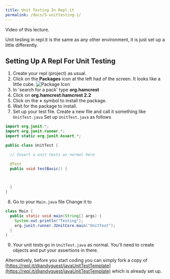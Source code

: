 ```yaml
---
title: Unit Testing In Repl.it
permalink: /docs/5-unittesting-1/
---
```


Video of this lecture.  

Unit testing in repl.it is the same as any other environment, it is just set up a little differently.  

## Setting Up A Repl For Unit Testing

1. Create your repl (project) as usual.
2. Click on the **Packages** icon at the left had of the screen. It looks like a little cube. 
![Package Icon](https://ysjprog02.netlify.app/assets/img/package.png)
3. In 'search for a pack' type **org.hamcrest**
4. Click on **org.hamcrest:hamcrest    2.2**
5. Click on the **+** symbol to install the package.
6. Wait for the package to install.
7. Set up your test file. Create a new file and call it something like `UnitTest.java`
Set up `UnitTest.java` as follows
```java
import org.junit.*;
import org.junit.runner.*;
import static org.junit.Assert.*;

public class UnitTest {

  // Insert a unit tests as normal here

  @Test
  public void testBasic() {

    

  }
}
```
8. Go to your `Main.java` file
Change it to 
```java
class Main {
  public static void main(String[] args) {
    System.out.println("Testing");
    org.junit.runner.JUnitCore.main("UnitTest");
  }
}
```
9. Your unit tests go in `UnitTest.java` as normal. You'll need to create objects and put your assertions in there.


Alternatively, before you start coding you can simply fork a copy of [https://repl.it/@andyguest/javaUnitTestTemplate](https://repl.it/@andyguest/javaUnitTestTemplate) which is already set up.